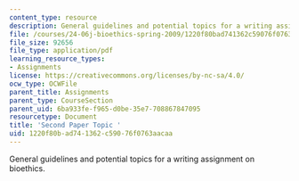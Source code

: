 ```yaml
---
content_type: resource
description: General guidelines and potential topics for a writing assignment on bioethics.
file: /courses/24-06j-bioethics-spring-2009/1220f80bad741362c59076f0763aacaa_MIT24_06Js09_assn02.pdf
file_size: 92656
file_type: application/pdf
learning_resource_types:
- Assignments
license: https://creativecommons.org/licenses/by-nc-sa/4.0/
ocw_type: OCWFile
parent_title: Assignments
parent_type: CourseSection
parent_uid: 6ba933fe-f965-d0be-35e7-708867847095
resourcetype: Document
title: 'Second Paper Topic '
uid: 1220f80b-ad74-1362-c590-76f0763aacaa
---
```

General guidelines and potential topics for a writing assignment on bioethics.